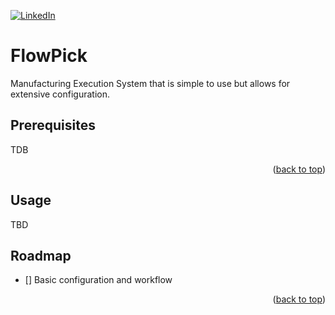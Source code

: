 <a name="readme-top"></a>

[![LinkedIn][linkedin-shield]][linkedin-url]

# FlowPick

Manufacturing Execution System that is simple to use but allows for extensive configuration.


## Prerequisites

  TDB

<p align="right">(<a href="#readme-top">back to top</a>)</p>

## Usage

  TBD

## Roadmap

- [] Basic configuration and workflow

<p align="right">(<a href="#readme-top">back to top</a>)</p>


<!-- MARKDOWN LINKS & IMAGES -->
<!-- https://www.markdownguide.org/basic-syntax/#reference-style-links -->
[linkedin-shield]: https://img.shields.io/badge/-LinkedIn-black.svg?style=for-the-badge&logo=linkedin&colorB=555
[linkedin-url]: https://linkedin.com/in/łukasz-machowski-11982154

